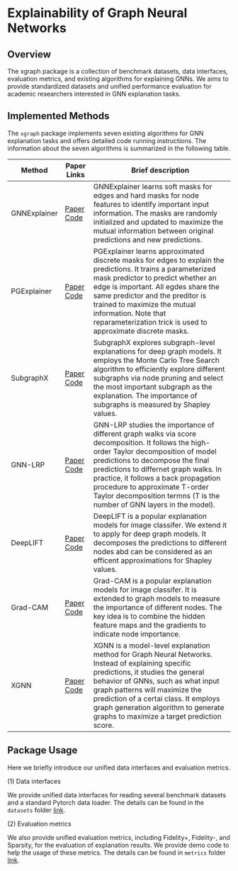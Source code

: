 # Explainability of Graph Neural Networks

## Overview

The xgraph package is a collection of benchmark datasets, data interfaces, evaluation metrics, and existing algorithms for explaining GNNs. We aims to provide standardized datasets and unified performance evaluation for academic researchers interested in GNN explanation tasks. 

## Implemented Methods

The `xgraph` package implements seven existing algorithms for GNN explanation tasks and offers detailed code running instructions. The information about the seven algorithms is summarized in the following table.

| Method | Paper Links | Brief description |
| ------ | ----- | ------------------ |
| GNNExplainer | [Paper](https://arxiv.org/abs/1903.03894) <br> [Code](https://github.com/divelab/DIG/tree/main/dig/xgraph/GNNExplainer) | GNNExplainer learns soft masks for edges and hard masks for node features to identify important input information. The masks are randomly initialized and updated to maximize the mutual information between original predictions and new predictions. |
| PGExplainer | [Paper](https://arxiv.org/abs/2011.04573) <br> [Code](https://github.com/divelab/DIG/tree/main/dig/xgraph/PGExplainer) | PGExplainer learns approximated discrete masks for edges to explain the predictions. It trains a parameterized mask predictor to predict whether an edge is important. All egdes share the same predictor and the preditor is trained to maximize the mutual information. Note that reparameterization trick is used to approximate discrete masks. |
| SubgraphX | [Paper](https://arxiv.org/abs/2102.05152) <br> [Code](https://github.com/divelab/DIG/tree/main/dig/xgraph/SubgraphX) | SubgraphX explores subgraph-level explanations for deep graph models. It employs the Monte Carlo Tree Search algorithm to efficiently explore different subgraphs via node pruning and select the most important subgraph as the explanation. The importance of subgraphs is measured by Shapley values. |
| GNN-LRP | [Paper](https://arxiv.org/abs/2006.03589) <br> [Code](https://github.com/divelab/DIG/tree/main/dig/xgraph/GNN-LRP) | GNN-LRP studies the importance of different graph walks via score decomposition. It follows the high-order Taylor decomposition of model predictions to decompose the final predictions to differnet graph walks. In practice, it follows a back propagation procedure to approximate T-order Taylor decomposition termns (T is the number of GNN layers in the model). |
| DeepLIFT | [Paper](https://arxiv.org/abs/1704.02685) <br> [Code](https://github.com/divelab/DIG/tree/main/dig/xgraph/DeepLIFT) | DeepLIFT is a popular explanation models for image classifer. We extend it to apply for deep graph models. It decomposes the predictions to different nodes abd can be considered as an efficent approximations for Shapley values. |
| Grad-CAM | [Paper](https://openaccess.thecvf.com/content_CVPR_2019/papers/Pope_Explainability_Methods_for_Graph_Convolutional_Neural_Networks_CVPR_2019_paper.pdf) <br> [Code](https://github.com/divelab/DIG/tree/main/dig/xgraph/GradCAM) | Grad-CAM is a popular explanation models for image classifer. It is extended to graph models to measure the importance of different nodes. The key idea is to combine the hidden feature maps and the gradients to indicate node importance. |
| XGNN | [Paper](https://arxiv.org/abs/2006.02587) <br> [Code](https://github.com/divelab/DIG/tree/main/dig/xgraph/XGNN) | XGNN is a model-level explanation method for Graph Neural Networks. Instead of explaining specific predictions, it studies the general behavior of GNNs, such as what input graph patterns will maximize the prediction of a certai class. It employs graph generation algorithm to generate graphs to maximize a target prediction score. |

## Package Usage

Here we briefly introduce our unified data interfaces and evaluation metrics.

(1) Data interfaces

We provide unified data interfaces for reading several benchmark datasets and a standard Pytorch data loader. The details can be found in the `datasets` folder [link](https://github.com/divelab/DIG/tree/main/dig/xgraph/datasets).


(2) Evaluation metrics

We also provide unified evaluation metrics, including Fidelity+, Fidelity-, and Sparsity, for the evaluation of explanation results. We provide demo code to help the usage of these metrics. The details can be found in `metrics` folder [link](https://github.com/divelab/DIG/tree/main/dig/xgraph/metrics).


